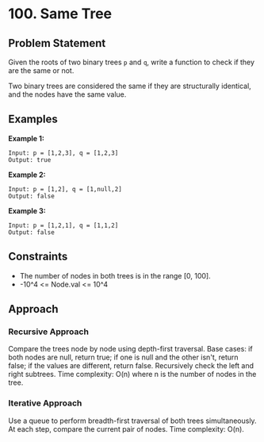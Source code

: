 # 100. Same Tree

## Problem Statement
Given the roots of two binary trees `p` and `q`, write a function to check if they are the same or not.

Two binary trees are considered the same if they are structurally identical, and the nodes have the same value.

## Examples

**Example 1:**
```
Input: p = [1,2,3], q = [1,2,3]
Output: true
```

**Example 2:**
```
Input: p = [1,2], q = [1,null,2]
Output: false
```

**Example 3:**
```
Input: p = [1,2,1], q = [1,1,2]
Output: false
```

## Constraints
- The number of nodes in both trees is in the range [0, 100].
- -10^4 <= Node.val <= 10^4

## Approach

### Recursive Approach
Compare the trees node by node using depth-first traversal. Base cases: if both nodes are null, return true; if one is null and the other isn't, return false; if the values are different, return false. Recursively check the left and right subtrees. Time complexity: O(n) where n is the number of nodes in the tree.

### Iterative Approach
Use a queue to perform breadth-first traversal of both trees simultaneously. At each step, compare the current pair of nodes. Time complexity: O(n).